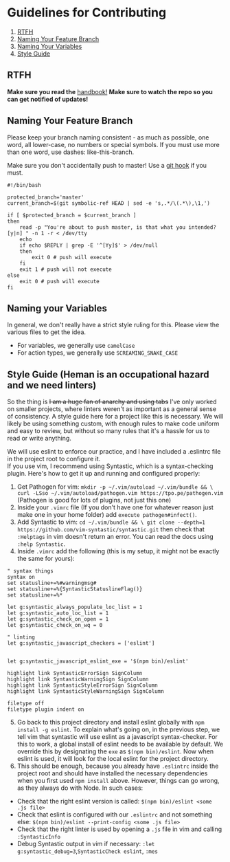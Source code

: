 # Guidelines for Contributing

1.  [RTFH](#rtfh)
2.  [Naming Your Feature Branch](#naming-your-feature-branch)
3.  [Naming Your Variables](#naming-your-variables)
4.  [Style Guide](#style-guide-heman-is-an-occupational-hazard-and-we-need-linters)

## RTFH
**Make sure you read the** [handbook!](https://github.com/HackRU/handbook/blob/master/architects.md)
**Make sure to watch the repo so you can get notified of updates!**

## Naming Your Feature Branch

Please keep your branch naming consistent - as much as possible, one word, all lower-case, no numbers or special symbols.  If you must use more than one word, use dashes: like-this-branch.

Make sure you don't accidentally push to master!  Use a [git hook](https://blog.ghost.org/prevent-master-push/) if you must.

```
#!/bin/bash

protected_branch='master'
current_branch=$(git symbolic-ref HEAD | sed -e 's,.*/\(.*\),\1,')

if [ $protected_branch = $current_branch ]
then
    read -p "You're about to push master, is that what you intended? [y|n] " -n 1 -r < /dev/tty
    echo
    if echo $REPLY | grep -E '^[Yy]$' > /dev/null
    then
        exit 0 # push will execute
    fi
    exit 1 # push will not execute
else
    exit 0 # push will execute
fi
```


## Naming your Variables

In general, we don't really have a strict style ruling for this.  Please view the various files to get the idea.

*  For variables, we generally use `camelCase`
*  For action types, we generally use `SCREAMING_SNAKE_CASE`

## Style Guide (Heman is an occupational hazard and we need linters)

So the thing is ~~I am a huge fan of anarchy and using tabs~~ I've only worked on smaller projects, where linters weren't as important as a general sense of consistency.  A style guide here for a project like this is necessary.
We will likely be using something custom, with enough rules to make code uniform and easy to review, but without so many rules that it's a hassle for us to read or write anything.  

We will use eslint to enforce our practice, and I have included a .eslintrc file in the project root to configure it.  
If you use vim, I recommend using Syntastic, which is a syntax-checking plugin.  Here's how to get it up and running and configured properly:

1.  Get Pathogen for vim: `mkdir -p ~/.vim/autoload ~/.vim/bundle && \
curl -LSso ~/.vim/autoload/pathogen.vim https://tpo.pe/pathogen.vim` (Pathogen is good for lots of plugins, not just this one)
2.  Inside your `.vimrc` file (If you don't have one for whatever reason just make one in your home folder) add `execute pathogen#infect()`.
3.  Add Syntastic to vim: `cd ~/.vim/bundle && \
git clone --depth=1 https://github.com/vim-syntastic/syntastic.git` then check that `:Helptags` in vim doesn't return an error.  You can read the docs using `:help Syntastic`.
4.  Inside `.vimrc` add the following (this is my setup, it might not be exactly the same for yours): 
```
" syntax things
syntax on
set statusline+=%#warningmsg#
set statusline+=%{SyntasticStatuslineFlag()}
set statusline+=%*

let g:syntastic_always_populate_loc_list = 1
let g:syntastic_auto_loc_list = 1
let g:syntastic_check_on_open = 1
let g:syntastic_check_on_wq = 0

" linting
let g:syntastic_javascript_checkers = ['eslint']


let g:syntastic_javascript_eslint_exe = '$(npm bin)/eslint'

highlight link SyntasticErrorSign SignColumn
highlight link SyntasticWarningSign SignColumn
highlight link SyntasticStyleErrorSign SignColumn
highlight link SyntasticStyleWarningSign SignColumn

filetype off
filetype plugin indent on
```
5.  Go back to this project directory and install eslint globally with `npm install -g eslint`.  To explain what's going on, in the previous step, we tell vim that syntastic will use eslint as a javascript syntax-checker.  For this to work, a global install of eslint needs to be available by default.  We override this by designating the `exe` as `$(npm bin)/eslint`.  Now when eslint is used, it will look for the local eslint for the project directory.
6.  This should be enough, because you already have `.eslintrc` inside the project root and should have installed the necessary dependencies when you first used `npm install` above.  However, things can go wrong, as they always do with Node.  In such cases:
-   Check that the right eslint version is called: `$(npm bin)/eslint <some .js file>`
-   Check that eslint is configured with our `.eslintrc` and not something else: `$(npm bin)/eslint --print-config <some .js file>`
-   Check that the right linter is used by opening a `.js` file in vim and calling `:SyntasticInfo`
-   Debug Syntastic output in vim if necessary: `:let g:syntastic_debug=3`,`SyntasticCheck eslint`, `:mes`

